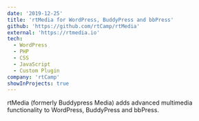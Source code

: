 ```yaml
---
date: '2019-12-25'
title: 'rtMedia for WordPress, BuddyPress and bbPress'
github: 'https://github.com/rtCamp/rtMedia'
external: 'https://rtmedia.io'
tech:
  - WordPress
  - PHP
  - CSS
  - JavaScript
  - Custom Plugin
company: 'rtCamp'
showInProjects: true
---
```


rtMedia (formerly Buddypress Media) adds advanced multimedia functionality to WordPress, BuddyPress and bbPress.
